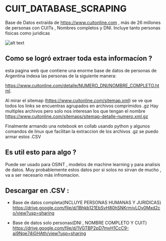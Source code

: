 # CUIT_DATABASE_SCRAPING
Base de Datos extraída de https://www.cuitonline.com , más de 26 millones de personas con CUITs , Nombres completos y DNI.
Incluye tanto personas fisicas como juridicas 


![alt text](https://www.cuitonline.com/images/logo-header.png)

## Como se logró extraer toda esta informacíon ?

esta pagina web que contiene una enorme base de datos de personas de Argentina indexa las personas de la siguiente manera:

https://www.cuitonline.com/detalle/NUMERO_DNI/NOMBRE_COMPLETO.html.

Al mirar el sitemap (https://www.cuitonline.com/sitemap.xml) se ve que todos los links se encuentras agrupados en archivos comprimidos .gz
Hay multiples archivos pero solo nos interesan los que tengan el nombre https://www.cuitonline.com/sitemaps/sitemap-detalle-numero.xml.gz

Finalmente armando una notebook en collab usando python y algunos comandos de linux que facilitan la extraccion de los archivos .gz se puedo armar estos .CSV

## Es util esto para algo ?

Puede ser usado para OSINT , modelos de machine learning y para analisis de datos. Muy probablemente estos datos por si solos no sirvan de mucho , va a ser necesario más infromacíon.

## Descargar en .CSV :

* Base de datos completa(INCLUYE PERSONAS HUMANAS Y JURIDICAS)
https://drive.google.com/file/d/1Bhkb121EbSvH80hSNKrmjvLOv0Mxd2co/view?usp=sharing

* Base de datos solo personas(DNI , NOMBRE COMPLETO Y CUIT)
https://drive.google.com/file/d/1VGTBP2pD7mvH1CcC9-ai9Nqe74iGHAth/view?usp=sharing
